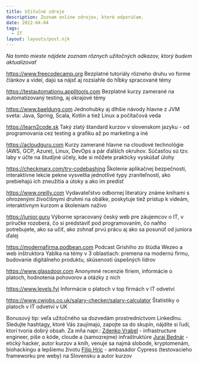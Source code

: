 ```yaml
---
title: Užitočné zdroje
description: Zoznam online zdrojov, ktoré odporúčam.
date: 2022-04-04
tags:
  - IT
layout: layouts/post.njk
---
```


*Na tomto mieste nájdete zoznam rôznych užitočných odkazov, ktorý budem aktualizovať*

https://www.freecodecamp.org Bezplatné tutoriály rôzneho druhu vo forme článkov a videí, dajú sa nájsť aj rozsiahle do hĺbky spracované témy

https://testautomationu.applitools.com Bezplatné kurzy zamerané na automatizovaný testing, aj okrajové témy

https://www.baeldung.com Jednohubky aj dlhšie návody hlavne z JVM sveta: Java, Spring, Scala, Kotlin a tiež Linux a počítačová veda

https://learn2code.sk Taký zlatý štandard kurzov v slovenskom jazyku - od programovania cez testing a grafiku až po marketing a iné

https://acloudguru.com Kurzy zamerané hlavne na cloudové technológie (AWS, GCP, Azure), Linux, DevOps a pár ďalších okruhov. Súčasťou sú tzv. laby v účte na študijné účely, kde si môžete prakticky vyskúšať úlohy

https://checkmarx.com/try-codebashing Školenie aplikačnej bezpečnosti, interaktívne lekcie pekne vysvetlia jednotlivé typy zraniteľností, ako prebiehajú ich zneužitia a útoky a ako im predísť

https://www.oreilly.com Vydavateľstvo odbornej literatúry známe knihami s ohrozenými živočíšnymi druhmi na obálke, poskytuje tiež prístup k videám, interaktívnym kurzom a školeniam naživo

https://junior.guru Výborne spracovaný český web pre záujemcov o IT, v príručke rozoberá, čo si predstaviť pod programovaním, čo naňho potrebujete, ako sa učiť, ako zohnať prvú prácu aj ako sa posunúť od juniora ďalej

https://modernafirma.podbean.com Podcast Grishiho zo štúdia Wezeo a web inštruktora Yablka na témy v 3 oblastiach: premena na modernú firmu, budovanie digitálneho produktu, skúsenosti úspešných lídrov

https://www.glassdoor.com Anonymné recenzie firiem, informácie o platoch, hodnotenia pohovorov a otázky z nich

https://www.levels.fyi Informácie o platoch v top firmách v IT odvetví

https://www.cwjobs.co.uk/salary-checker/salary-calculator Štatistiky o platoch v IT odvetví v UK

Bonusový tip: veľa užitočného sa dozvedám prostredníctvom LinkedInu. Sledujte hashtagy, ktoré Vás zaujímajú, zapojte sa do skupín, nájdite si ľudí, ktorí tvoria dobrý obsah. Za mňa napr.:
[Zdenko Vrabel](https://sk.linkedin.com/in/zdenkovrabel) - infrastructure engineer, píše o kóde, cloude a (samozrejme) infraštruktúre
[Juraj Bednár](https://sk.linkedin.com/in/jbednar) - etický hacker, autor kurzov a kníh, venuje  sa najmä slobode, kryptomenám, biohackingu a lepšiemu životu
[Filip Hric](https://sk.linkedin.com/in/filip-hric-11a5b1126) - ambasádor Cypress (testovacieho frameworku pre weby) na Slovensku a autor kurzov
